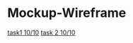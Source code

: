 # Mockup-Wireframe
[task1 10/10](https://miro.com/app/board/uXjVPPWnnhY=/?share_link_id=356524088629)
[task 2 10/10](https://miro.com/welcomeonboard/VHBzMXdGNWVUZVBDeG9ENXZ3WDJQeXB1QUM1NDhlYVhKOFpQQ2xJWWp6em1TRzNxRloyOWJHd3c5VlZEa3M5bHwzMDc0NDU3MzYzMDY0NTI3Mjg5fDI=?share_link_id=320846700179)
